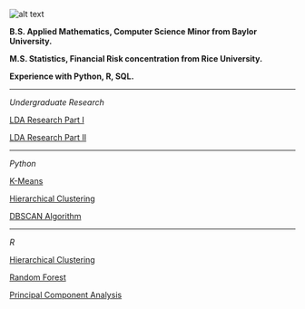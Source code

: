![alt text](https://github.com/adamjameskim/adamjameskim.github.io/blob/master/face.jpg "Adam James Kim")

**B.S. Applied Mathematics, Computer Science Minor from Baylor University.**

**M.S. Statistics, Financial Risk concentration from Rice University.**

**Experience with Python, R, SQL.**

___

*Undergraduate Research*  

[LDA Research Part I](lda_part1.html)  

[LDA Research Part II](lda_part2.html)  

___

*Python*  

[K-Means](kmeans.html)  

[Hierarchical Clustering](hclustering_python.html)  

[DBSCAN Algorithm](dbscan.html) 

___

*R*  

[Hierarchical Clustering](hclustering_R.html)  

[Random Forest](credit_card_def_R.html)  

[Principal Component Analysis](pca.html)
